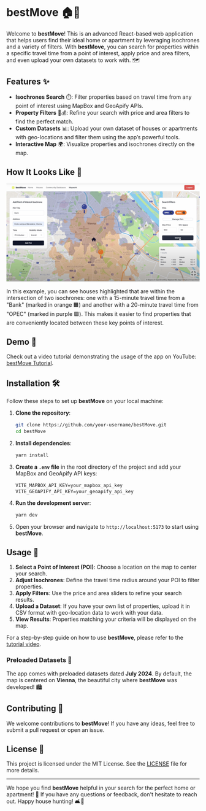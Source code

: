 # bestMove 🏠📍

Welcome to **bestMove**! This is an advanced React-based web application that helps users find their ideal home or apartment by leveraging isochrones and a variety of filters. With **bestMove**, you can search for properties within a specific travel time from a point of interest, apply price and area filters, and even upload your own datasets to work with. 🗺️

## Features ✨

- **Isochrones Search** ⏱️: Filter properties based on travel time from any point of interest using MapBox and GeoApify APIs.
- **Property Filters** 🏡💰: Refine your search with price and area filters to find the perfect match.
- **Custom Datasets** 📊: Upload your own dataset of houses or apartments with geo-locations and filter them using the app’s powerful tools.
- **Interactive Map** 🌍: Visualize properties and isochrones directly on the map.

## How It Looks Like 👀

![Mapwork](mapwork_1.png)

In this example, you can see houses highlighted that are within the intersection of two isochrones: one with a 15-minute travel time from a "Bank" (marked in orange 🟧) and another with a 20-minute travel time from "OPEC" (marked in purple 🟪). This makes it easier to find properties that are conveniently located between these key points of interest.

## Demo 🎥

Check out a video tutorial demonstrating the usage of the app on YouTube: [bestMove Tutorial](https://www.youtube.com/watch?v=your-video-id).

## Installation 🛠️

Follow these steps to set up **bestMove** on your local machine:

1. **Clone the repository**:
    ```bash
    git clone https://github.com/your-username/bestMove.git
    cd bestMove
    ```

2. **Install dependencies**:
    ```bash
    yarn install
    ```

3. **Create a `.env` file** in the root directory of the project and add your MapBox and GeoApify API keys:
    ```plaintext
    VITE_MAPBOX_API_KEY=your_mapbox_api_key
    VITE_GEOAPIFY_API_KEY=your_geoapify_api_key
    ```

4. **Run the development server**:
    ```bash
    yarn dev
    ```

5. Open your browser and navigate to `http://localhost:5173` to start using **bestMove**.

## Usage 🚀

1. **Select a Point of Interest (POI)**: Choose a location on the map to center your search.
2. **Adjust Isochrones**: Define the travel time radius around your POI to filter properties.
3. **Apply Filters**: Use the price and area sliders to refine your search results.
4. **Upload a Dataset**: If you have your own list of properties, upload it in CSV format with geo-location data to work with your data.
5. **View Results**: Properties matching your criteria will be displayed on the map.

For a step-by-step guide on how to use **bestMove**, please refer to the [tutorial video](https://www.youtube.com/watch?v=a4YysSHueHs).

### Preloaded Datasets 📅

The app comes with preloaded datasets dated **July 2024**. By default, the map is centered on **Vienna**, the beautiful city where **bestMove** was developed! 🏙️

## Contributing 🤝

We welcome contributions to **bestMove**! If you have any ideas, feel free to submit a pull request or open an issue.

## License 📜

This project is licensed under the MIT License. See the [LICENSE](https://www.mit.edu/~amini/LICENSE.md) file for more details.

---

We hope you find **bestMove** helpful in your search for the perfect home or apartment! 🏡 If you have any questions or feedback, don't hesitate to reach out. Happy house hunting! 🛋️🔑
